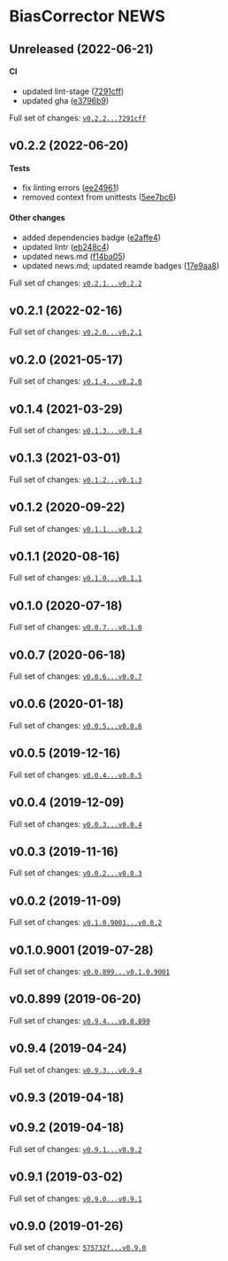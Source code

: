 # BiasCorrector NEWS

## Unreleased (2022-06-21)

#### CI

-   updated lint-stage
    ([7291cff](https://github.com/kapsner/BiasCorrector/tree/7291cffe0a647fcbc42fbd5cde8bc6231263aea8))
-   updated gha
    ([e3796b9](https://github.com/kapsner/BiasCorrector/tree/e3796b954a97a8bd319eeb1836b89f4636fee99f))

Full set of changes:
[`v0.2.2...7291cff`](https://github.com/kapsner/BiasCorrector/compare/v0.2.2...7291cff)

## v0.2.2 (2022-06-20)

#### Tests

-   fix linting errors
    ([ee24961](https://github.com/kapsner/BiasCorrector/tree/ee24961bfd5b717a6f9b0bcb3b2044da98e4773a))
-   removed context from unittests
    ([5ee7bc6](https://github.com/kapsner/BiasCorrector/tree/5ee7bc6ba3e92f5a92448873dcea54015cc667c6))

#### Other changes

-   added dependencies badge
    ([e2affe4](https://github.com/kapsner/BiasCorrector/tree/e2affe4e2da5838a391f666e0a2ab4613de6adf3))
-   updated lintr
    ([eb248c4](https://github.com/kapsner/BiasCorrector/tree/eb248c4cee4d11810fccd5c285320b9eea71b6b7))
-   updated news.md
    ([f14ba05](https://github.com/kapsner/BiasCorrector/tree/f14ba05bd125d77a4425c24d84adc29060ca76aa))
-   updated news.md; updated reamde badges
    ([17e9aa8](https://github.com/kapsner/BiasCorrector/tree/17e9aa81f6589032e4d031da1c40fabdec5e09fe))

Full set of changes:
[`v0.2.1...v0.2.2`](https://github.com/kapsner/BiasCorrector/compare/v0.2.1...v0.2.2)

## v0.2.1 (2022-02-16)

Full set of changes:
[`v0.2.0...v0.2.1`](https://github.com/kapsner/BiasCorrector/compare/v0.2.0...v0.2.1)

## v0.2.0 (2021-05-17)

Full set of changes:
[`v0.1.4...v0.2.0`](https://github.com/kapsner/BiasCorrector/compare/v0.1.4...v0.2.0)

## v0.1.4 (2021-03-29)

Full set of changes:
[`v0.1.3...v0.1.4`](https://github.com/kapsner/BiasCorrector/compare/v0.1.3...v0.1.4)

## v0.1.3 (2021-03-01)

Full set of changes:
[`v0.1.2...v0.1.3`](https://github.com/kapsner/BiasCorrector/compare/v0.1.2...v0.1.3)

## v0.1.2 (2020-09-22)

Full set of changes:
[`v0.1.1...v0.1.2`](https://github.com/kapsner/BiasCorrector/compare/v0.1.1...v0.1.2)

## v0.1.1 (2020-08-16)

Full set of changes:
[`v0.1.0...v0.1.1`](https://github.com/kapsner/BiasCorrector/compare/v0.1.0...v0.1.1)

## v0.1.0 (2020-07-18)

Full set of changes:
[`v0.0.7...v0.1.0`](https://github.com/kapsner/BiasCorrector/compare/v0.0.7...v0.1.0)

## v0.0.7 (2020-06-18)

Full set of changes:
[`v0.0.6...v0.0.7`](https://github.com/kapsner/BiasCorrector/compare/v0.0.6...v0.0.7)

## v0.0.6 (2020-01-18)

Full set of changes:
[`v0.0.5...v0.0.6`](https://github.com/kapsner/BiasCorrector/compare/v0.0.5...v0.0.6)

## v0.0.5 (2019-12-16)

Full set of changes:
[`v0.0.4...v0.0.5`](https://github.com/kapsner/BiasCorrector/compare/v0.0.4...v0.0.5)

## v0.0.4 (2019-12-09)

Full set of changes:
[`v0.0.3...v0.0.4`](https://github.com/kapsner/BiasCorrector/compare/v0.0.3...v0.0.4)

## v0.0.3 (2019-11-16)

Full set of changes:
[`v0.0.2...v0.0.3`](https://github.com/kapsner/BiasCorrector/compare/v0.0.2...v0.0.3)

## v0.0.2 (2019-11-09)

Full set of changes:
[`v0.1.0.9001...v0.0.2`](https://github.com/kapsner/BiasCorrector/compare/v0.1.0.9001...v0.0.2)

## v0.1.0.9001 (2019-07-28)

Full set of changes:
[`v0.0.899...v0.1.0.9001`](https://github.com/kapsner/BiasCorrector/compare/v0.0.899...v0.1.0.9001)

## v0.0.899 (2019-06-20)

Full set of changes:
[`v0.9.4...v0.0.899`](https://github.com/kapsner/BiasCorrector/compare/v0.9.4...v0.0.899)

## v0.9.4 (2019-04-24)

Full set of changes:
[`v0.9.3...v0.9.4`](https://github.com/kapsner/BiasCorrector/compare/v0.9.3...v0.9.4)

## v0.9.3 (2019-04-18)

## v0.9.2 (2019-04-18)

Full set of changes:
[`v0.9.1...v0.9.2`](https://github.com/kapsner/BiasCorrector/compare/v0.9.1...v0.9.2)

## v0.9.1 (2019-03-02)

Full set of changes:
[`v0.9.0...v0.9.1`](https://github.com/kapsner/BiasCorrector/compare/v0.9.0...v0.9.1)

## v0.9.0 (2019-01-26)

Full set of changes:
[`575732f...v0.9.0`](https://github.com/kapsner/BiasCorrector/compare/575732f...v0.9.0)

